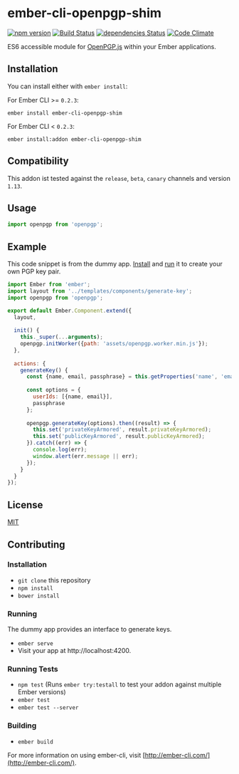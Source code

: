 # ember-cli-openpgp-shim

[![npm version](https://badge.fury.io/js/ember-cli-openpgp-shim.svg)](https://badge.fury.io/js/ember-cli-openpgp-shim)
[![Build Status](https://travis-ci.org/indr/ember-cli-openpgp-shim.svg?branch=master)](https://travis-ci.org/indr/ember-cli-openpgp-shim)
[![dependencies Status](https://david-dm.org/indr/ember-cli-openpgp-shim/status.svg)](https://david-dm.org/indr/ember-cli-openpgp-shim)
[![Code Climate](https://codeclimate.com/github/indr/ember-cli-openpgp-shim/badges/gpa.svg)](https://codeclimate.com/github/indr/ember-cli-openpgp-shim)

ES6 accessible module for [OpenPGP.js](https://github.com/openpgpjs/openpgpjs) within your Ember applications.

## Installation

You can install either with `ember install`:

For Ember CLI >= `0.2.3`:

```shell
ember install ember-cli-openpgp-shim
```

For Ember CLI < `0.2.3`:

```shell
ember install:addon ember-cli-openpgp-shim
```

## Compatibility

This addon ist tested against the `release`, `beta`, `canary` channels and version `1.13`.

## Usage

```js
import openpgp from 'openpgp';
```

## Example

This code snippet is from the dummy app. [Install](#contributing-installation)
and [run](#contributing-running) it to create your own PGP key pair.

```js
import Ember from 'ember';
import layout from '../templates/components/generate-key';
import openpgp from 'openpgp';

export default Ember.Component.extend({
  layout,
  
  init() {
    this._super(...arguments);
    openpgp.initWorker({path: 'assets/openpgp.worker.min.js'});
  },
  
  actions: {
    generateKey() {
      const {name, email, passphrase} = this.getProperties('name', 'emailAddress', 'passphrase');
      
      const options = {
        userIds: [{name, email}],
        passphrase
      };
      
      openpgp.generateKey(options).then((result) => {
        this.set('privateKeyArmored', result.privateKeyArmored);
        this.set('publicKeyArmored', result.publicKeyArmored);
      }).catch((err) => {
        console.log(err);
        window.alert(err.message || err);
      });
    }
  }
});

```

## License

[MIT](LICENSE.md)

## Contributing

### Installation

* `git clone` this repository
* `npm install`
* `bower install`

### Running

The dummy app provides an interface to generate keys.

* `ember serve`
* Visit your app at http://localhost:4200.

### Running Tests

* `npm test` (Runs `ember try:testall` to test your addon against multiple Ember versions)
* `ember test`
* `ember test --server`

### Building

* `ember build`

For more information on using ember-cli, visit [http://ember-cli.com/](http://ember-cli.com/).
